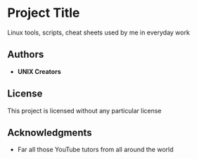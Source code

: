 # Project Title

Linux tools, scripts, cheat sheets used by me in everyday work

## Authors

* **UNIX Creators**

## License

This project is licensed without any particular license

## Acknowledgments

* Far all those YouTube tutors from all around the world
